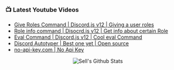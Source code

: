 ### 📺 Latest Youtube Videos
<!-- YOUTUBE:START -->
- [Give Roles Command | Discord.js v12 | Giving a user roles](https://www.youtube.com/watch?v=BcRka453zbA)
- [Role info command | Disocrd.js v12 | Get info about certain Role](https://www.youtube.com/watch?v=kVREZ-SgaDs)
- [Eval Command | Discord.js v12 | Cool eval Command](https://www.youtube.com/watch?v=bN08nB7guDI)
- [Discord Autotyper | Best one yet | Open source](https://www.youtube.com/watch?v=QJdO48-im70)
- [no-api-key.com | No Api Key](https://www.youtube.com/watch?v=fZTO0Rt8XlQ)
<!-- YOUTUBE:END -->

<p align="center">
  <img alt="Sell's Github Stats" src="https://github-readme-stats.vercel.app/api?username=sell&show_icons=true&hide_border=true&count_private=true" />
</p>

<!--
<p align="center">
  <img alt="Sell's Top Languages" src="https://github-readme-stats.vercel.app/api/top-langs/?username=sell&layout=compact">
</p>

**sell/sell** is a ✨ _special_ ✨ repository because its `README.md` (this file) appears on your GitHub profile.

Here are some ideas to get you started:

- 🔭 I’m currently working on ...
- 🌱 I’m currently learning ...
- 👯 I’m looking to collaborate on ...
- 🤔 I’m looking for help with ...
- 💬 Ask me about ...
- 📫 How to reach me: ...
- 😄 Pronouns: ...
- ⚡ Fun fact: ...
-->
